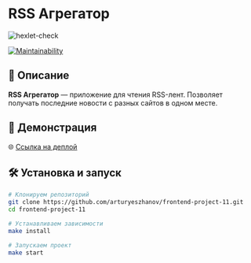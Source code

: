 # RSS Агрегатор

![hexlet-check](https://github.com/arturyeszhanov/frontend-project-11/workflows/hexlet-check/badge.svg)

[![Maintainability](https://api.codeclimate.com/v1/badges/ТВОЙ_БАДЖ/maintainability)](https://codeclimate.com/github/arturyeszhanov/frontend-project-11/maintainability)

## 📌 Описание

**RSS Агрегатор** — приложение для чтения RSS-лент. Позволяет получать последние новости с разных сайтов в одном месте.

## 🚀 Демонстрация

🌐 [Ссылка на деплой](https://frontend-project-11-ruddy-phi.vercel.app/)

## 🛠️ Установка и запуск

```bash
# Клонируем репозиторий
git clone https://github.com/arturyeszhanov/frontend-project-11.git
cd frontend-project-11

# Устанавливаем зависимости
make install

# Запускаем проект
make start
